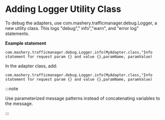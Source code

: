 ﻿---
sidebar_position: 2
---

# Adding Logger Utility Class

<head>
  <meta name="guidename" content="API Management"/>
  <meta name="context" content="GUID-ed99301d-6c5c-4c41-803f-6afed23da341"/>
</head>

To debug the adapters, use com.mashery.trafficmanager.debug.Logger, a new utility class. This logs "debug"," info","warn", and "error log" statements. 

**Example statement**

```
com.mashery.trafficmanager.debug.Logger.info(MyAdapter.class,"Info statement for request param {} and value {},paramName, paramValue)
```

In the adapter class, add: 

```
com.mashery.trafficmanager.debug.Logger.info(MyAdapter.class,"Info statement for request param {} and value {},paramName, paramValue)
```

:::note

Use parameterized message patterns instead of concatenating variables to the message. 

:::
